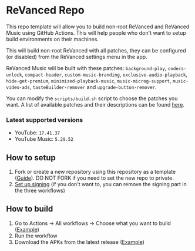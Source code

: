 # ReVanced Repo
This repo template will allow you to build non-root ReVanced and ReVanced Music using GitHub Actions. This will help people who don't want to setup build environments on their machines.

This will build non-root ReVanced with all patches, they can be configured (or disabled) from the ReVanced settings menu in the app.

ReVanced Music will be built with these patches: `background-play`, `codecs-unlock`, `compact-header`, `custom-music-branding`, `exclusive-audio-playback`, `hide-get-premium`, `minimized-playback-music`, `music-microg-support`, `music-video-ads`, `tasteBuilder-remover` and `upgrade-button-remover`.

You can modify the `scripts/build.sh` script to choose the patches you want. A list of available patches and their descriptions can be found [here](https://github.com/LeddaZ/revanced-patches).

### Latest supported versions
- YouTube: `17.41.37`
- YouTube Music: `5.29.52`

## How to setup
1. Fork or create a new repository using this repository as a template ([Guide](https://docs.github.com/en/repositories/creating-and-managing-repositories/creating-a-repository-from-a-template)). DO NOT FORK if you need to set the new repo to private.
2. [Set up signing](signing.md) (if you don't want to, you can remove the signing part in the three workflows)

## How to build
1. Go to Actions -> All workflows -> Choose what you want to build ([Example](images/workflow_run.png))
2. Run the workflow
3. Download the APKs from the latest release ([Example](images/build_release.png))

